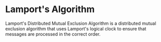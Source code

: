 # Lamport's Algorithm
Lamport's Distributed Mutual Exclusion Algorithm is a distributed mutual exclusion algorithm that uses Lamport's logical clock to ensure that messages are processed in the correct order.
